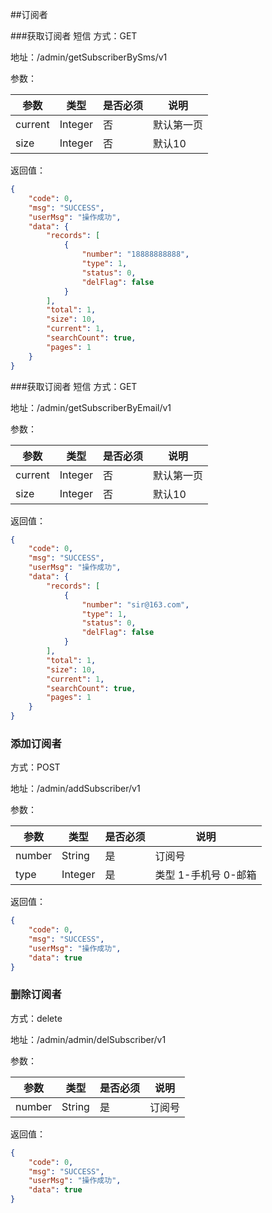 ##订阅者

###获取订阅者 短信
方式：GET

地址：/admin/getSubscriberBySms/v1

参数：

|参数|类型|是否必须|说明|
|---|---|---|---|
|current|Integer|否|默认第一页|
|size|Integer|否|默认10|

返回值：
```json
{
    "code": 0,
    "msg": "SUCCESS",
    "userMsg": "操作成功",
    "data": {
        "records": [
            {
                "number": "18888888888",
                "type": 1,
                "status": 0,
                "delFlag": false
            }
        ],
        "total": 1,
        "size": 10,
        "current": 1,
        "searchCount": true,
        "pages": 1
    }
}
```

###获取订阅者 短信
方式：GET

地址：/admin/getSubscriberByEmail/v1

参数：

|参数|类型|是否必须|说明|
|---|---|---|---|
|current|Integer|否|默认第一页|
|size|Integer|否|默认10|

返回值：
```json
{
    "code": 0,
    "msg": "SUCCESS",
    "userMsg": "操作成功",
    "data": {
        "records": [
            {
                "number": "sir@163.com",
                "type": 1,
                "status": 0,
                "delFlag": false
            }
        ],
        "total": 1,
        "size": 10,
        "current": 1,
        "searchCount": true,
        "pages": 1
    }
}
```

### 添加订阅者
方式：POST

地址：/admin/addSubscriber/v1

参数：

|参数|类型|是否必须|说明|
|---|---|---|---|
|number|String|是|订阅号|
|type|Integer|是|类型 1-手机号 0-邮箱|


返回值：
```json
{
    "code": 0,
    "msg": "SUCCESS",
    "userMsg": "操作成功",
    "data": true
}
```

### 删除订阅者
方式：delete

地址：/admin/admin/delSubscriber/v1

参数：

|参数|类型|是否必须|说明|
|---|---|---|---|
|number|String|是|订阅号|


返回值：
```json
{
    "code": 0,
    "msg": "SUCCESS",
    "userMsg": "操作成功",
    "data": true
}
```




